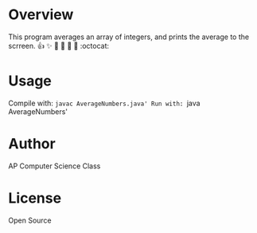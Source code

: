 Overview
========

This program averages an array of integers, and prints the average to the scrreen.
:+1: :sparkles: :camel: :tada: :rocket: :metal: :octocat:

Usage
======
Compile with: `javac AverageNumbers.java'
Run with: `java AverageNumbers'

Author
=======
AP Computer Science Class

License
=======
Open Source